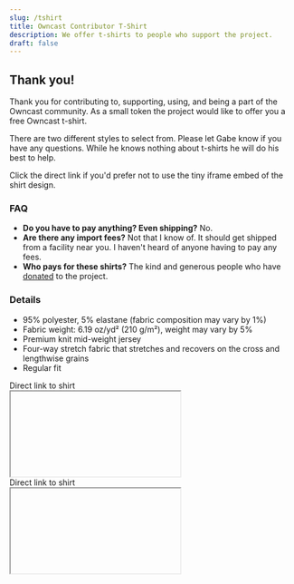 ```yaml
---
slug: /tshirt
title: Owncast Contributor T-Shirt
description: We offer t-shirts to people who support the project.
draft: false
---
```


 <script>
    function getCode() {'{'}
        const queryString = window.location.search;
        const urlParams = new URLSearchParams(queryString);
        const code = urlParams.get('code');
        return code;
    {'}'}

    window.onload = function() {'{'}
        const code = getCode();
        if (!code) {'{'}window.location.href = '/';{'}'}

        const s1 = document.getElementById('shirt-1');
        s1.src = `https://owncast.gumroad.com/l/NQjeEn/${code}`;
        document.getElementById('shirt-1-link').href = s1.src;

        const s2 = document.getElementById('shirt-2');
        s2.src = `https://owncast.gumroad.com/l/dUVkj/${code}`;
        document.getElementById('shirt-2-link').href = s2.src;
    {'}'};
</script>

<style>
    #embed-container {'{'}
        width: 100%;
    {'}'}
    .embed {'{'}
        border: none;
        margin: 10px;
        width: 50%;
    {'}'}

    iframe {'{'}
        height: 2500px;
        width: 100%;
    {'}'}
</style>

## Thank you!

Thank you for contributing to, supporting, using, and being a part of the Owncast community. As a small token the project would like to offer you a free Owncast t-shirt.

There are two different styles to select from. Please let Gabe know if you have any questions. While he knows nothing about t-shirts he will do his best to help.

Click the direct link if you'd prefer not to use the tiny iframe embed of the shirt design.

### FAQ

- **Do you have to pay anything? Even shipping?** No.
- **Are there any import fees?** Not that I know of. It should get shipped from a facility near you. I haven't heard of anyone having to pay any fees.
- **Who pays for these shirts?** The kind and generous people who have [donated](https://opencollective.com/owncast/donate) to the project.

### Details

- 95% polyester, 5% elastane (fabric composition may vary by 1%)
- Fabric weight: 6.19 oz/yd² (210 g/m²), weight may vary by 5%
- Premium knit mid-weight jersey
- Four-way stretch fabric that stretches and recovers on the cross and lengthwise grains
- Regular fit

<div id="embed-container" style={{ display: 'flex', flexDirection: 'row', justifyContent: 'center' }}>
    <div class="embed">
        <a id="shirt-1-link">Direct link to shirt</a><br/>
        <iframe id="shirt-1" allow="payment"></iframe>
    </div>
    <div class="embed">
        <a id="shirt-2-link">Direct link to shirt</a><br/>
        <iframe id="shirt-2" allow="payment"></iframe>
    </div>
</div>
